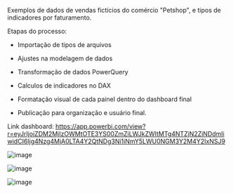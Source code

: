 Exemplos de dados de vendas fictícios do comércio "Petshop", e tipos de indicadores por faturamento.

Etapas do processo:

- Importação de tipos de arquivos

- Ajustes na modelagem de dados
  
- Transformação de dados PowerQuery

- Calculos de indicadores no DAX

- Formatação visual de cada painel dentro do dashboard final
  
- Publicação para organização e usuário final.

Link dashboard:
https://app.powerbi.com/view?r=eyJrIjoiZDM2MjIzOWMtOTE3YS00ZmZiLWJkZWItMTg4NTZjN2ZiNDdmIiwidCI6Ijg4Nzg4MjA0LTA4Y2QtNDg3Ni1iNmY5LWU0NGM3Y2M4Y2IxNSJ9


![image](https://github.com/user-attachments/assets/98527d81-b256-4636-8a87-18b2711f9d98)



![image](https://github.com/user-attachments/assets/1591ae8a-e789-4acb-aff6-c4bb3d348055)



![image](https://github.com/user-attachments/assets/0d4fb2b4-001e-40a4-999f-1e16f58aea9f)

